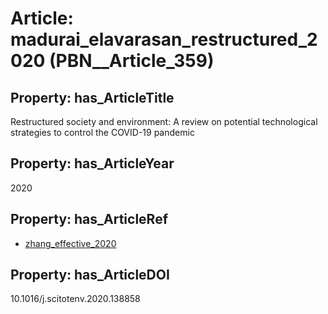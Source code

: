 # Article: __madurai_elavarasan_restructured_2020__ (PBN__Article_359)

## Property: has_ArticleTitle

Restructured society and environment: A review on potential technological strategies to control the COVID-19 pandemic

## Property: has_ArticleYear

2020

## Property: has_ArticleRef

* [zhang_effective_2020](../Article/PBN__Article_188)

## Property: has_ArticleDOI

10.1016/j.scitotenv.2020.138858

